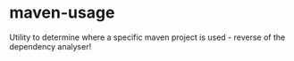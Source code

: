 # maven-usage
Utility to determine where a specific maven project is used - reverse of the dependency analyser!
